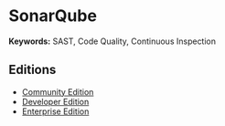 # SonarQube

<!--
https://gazelle.ihe.net/sonar/about
https://sonarqube.inria.fr/sonarqube/about

https://github.com/tynn/sonar-badge-proxy
https://github.com/taptap/sonarqube-badges
-->

**Keywords:** SAST, Code Quality, Continuous Inspection

## Editions

- [Community Edition](./ce/README.md)
- [Developer Edition](https://sonarqube.org/developer-edition/)
- [Enterprise Edition](https://sonarqube.org/enterprise-edition/)

<!--
https://next.sonarqube.com/sonarqube/projects
-->
